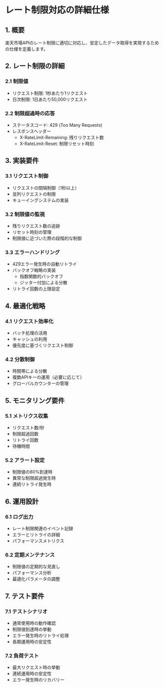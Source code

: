 # レート制限対応の詳細仕様

## 1. 概要
楽天市場APIのレート制限に適切に対応し、安定したデータ取得を実現するための仕様を定義します。

## 2. レート制限の詳細
### 2.1 制限値
- リクエスト制限: 1秒あたり1リクエスト
- 日次制限: 1日あたり50,000リクエスト

### 2.2 制限超過時の応答
- ステータスコード: 429 (Too Many Requests)
- レスポンスヘッダー
  - X-RateLimit-Remaining: 残りリクエスト数
  - X-RateLimit-Reset: 制限リセット時刻

## 3. 実装要件
### 3.1 リクエスト制御
- リクエストの間隔制御（1秒以上）
- 並列リクエストの制限
- キューイングシステムの実装

### 3.2 制限値の監視
- 残りリクエスト数の追跡
- リセット時刻の管理
- 制限値に近づいた際の段階的な制御

### 3.3 エラーハンドリング
- 429エラー発生時の自動リトライ
- バックオフ戦略の実装
  - 指数関数的バックオフ
  - ジッター付加による分散
- リトライ回数の上限設定

## 4. 最適化戦略
### 4.1 リクエスト効率化
- バッチ処理の活用
- キャッシュの利用
- 優先度に基づくリクエスト制御

### 4.2 分散制御
- 時間帯による分散
- 複数APIキーの運用（必要に応じて）
- グローバルカウンターの管理

## 5. モニタリング要件
### 5.1 メトリクス収集
- リクエスト数/秒
- 制限超過回数
- リトライ回数
- 待機時間

### 5.2 アラート設定
- 制限値の80%到達時
- 異常な制限超過発生時
- 連続リトライ発生時

## 6. 運用設計
### 6.1 ログ出力
- レート制限関連のイベント記録
- エラーとリトライの詳細
- パフォーマンスメトリクス

### 6.2 定期メンテナンス
- 制限値の定期的な見直し
- パフォーマンス分析
- 最適化パラメータの調整

## 7. テスト要件
### 7.1 テストシナリオ
- 通常使用時の動作確認
- 制限値到達時の挙動
- エラー発生時のリトライ処理
- 長期運用時の安定性

### 7.2 負荷テスト
- 最大リクエスト時の挙動
- 連続運用時の安定性
- エラー発生時のリカバリー